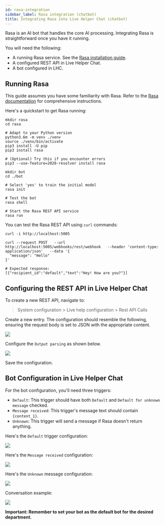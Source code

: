 ```yaml
---
id: rasa-integration
sidebar_label: Rasa integration (chatbot)
title: Integrating Rasa into Live Helper Chat (chatbot)
---
```


Rasa is an AI bot that handles the core AI processing. Integrating Rasa is straightforward once you have it running.

You will need the following:

*   A running Rasa service. See the [Rasa installation guide](https://rasa.com/docs/rasa/installation).
*   A configured REST API in Live Helper Chat.
*   A bot configured in LHC.

## Running Rasa

This guide assumes you have some familiarity with Rasa. Refer to the [Rasa documentation](https://rasa.com/docs/rasa/installation/) for comprehensive instructions.

Here's a quickstart to get Rasa running:

```shell script
mkdir rasa
cd rasa

# Adapt to your Python version
python3.6m -m venv ./venv
source ./venv/bin/activate
pip3 install -U pip
pip3 install rasa

# (Optional) Try this if you encounter errors
pip3 --use-feature=2020-resolver install rasa

mkdir bot
cd ./bot

# Select 'yes' to train the initial model
rasa init

# Test the bot
rasa shell

# Start the Rasa REST API service
rasa run
```

You can test the Rasa REST API using `curl` commands:

```shell script
curl -i http://localhost:5005

curl --request POST   --url http://localhost:5005/webhooks/rest/webhook   --header 'content-type: application/json'   --data '{
  "message": "Hello"
}'

# Expected response:
[{"recipient_id":"default","text":"Hey! How are you?"}]
```

## Configuring the REST API in Live Helper Chat

To create a new REST API, navigate to:

> System configuration > Live help configuration > Rest API Calls

Create a new entry. The configuration should resemble the following, ensuring the request body is set to JSON with the appropriate content.

![](/img/bot/rasa-1.png)

Configure the `Output parsing` as shown below.

![](/img/bot/rasa-2.png)

Save the configuration.

## Bot Configuration in Live Helper Chat

For the bot configuration, you'll need three triggers:

*   `Default`: This trigger should have both `Default` and `Default for unknown message` checked.
*   `Message received`: This trigger's message text should contain `{content_1}`.
*   `Unknown`: This trigger will send a message if Rasa doesn't return anything.

Here's the `Default` trigger configuration:

![](/img/bot/rasa-bot-1.png)

Here's the `Message received` configuration:

![](/img/bot/rasa-message-received.png)

Here's the `Unknown` message configuration:

![](/img/bot/rasa-unknown.png)

Conversation example:

![](/img/bot/rasa-conv.png)

**Important: Remember to set your bot as the default bot for the desired department.**
